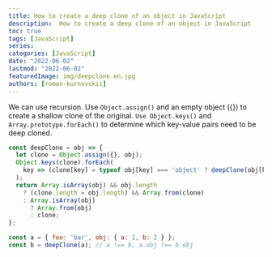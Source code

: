```yaml
---
title: How to create a deep clone of an object in JavaScript
description:  How to create a deep clone of an object in JavaScript
toc: true
tags: [JavaScript]
series:
categories: [JavaScript]
date: "2022-06-02"
lastmod: "2022-06-02"
featuredImage: img/deepclone.en.jpg
authors: [roman-kurnovskii]
---
```


We can use recursion. 
Use `Object.assign()` and an empty object ({}) to create a shallow clone of the original. 
`Use Object.keys()` and `Array.prototype.forEach()` to determine which key-value pairs need to be deep cloned.

```js
const deepClone = obj => {
  let clone = Object.assign({}, obj);
  Object.keys(clone).forEach(
    key => (clone[key] = typeof obj[key] === 'object' ? deepClone(obj[key]) : obj[key])
  );
  return Array.isArray(obj) && obj.length
    ? (clone.length = obj.length) && Array.from(clone)
    : Array.isArray(obj)
      ? Array.from(obj)
      : clone;
};
```

```js
const a = { foo: 'bar', obj: { a: 1, b: 2 } };
const b = deepClone(a); // a !== b, a.obj !== b.obj
```